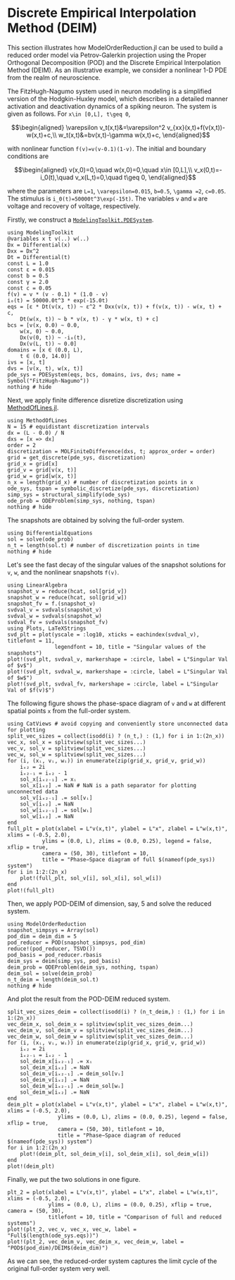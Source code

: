 # Discrete Empirical Interpolation Method (DEIM)

This section illustrates how ModelOrderReduction.jl can be used to build a reduced order 
model via Petrov-Galerkin projection using the Proper Orthogonal Decomposition (POD) and 
the Discrete Empirical Interpolation Method (DEIM). As an illustrative example, we consider 
a nonlinear 1-D PDE from the realm of neuroscience.

The FitzHugh-Nagumo system used in neuron modeling is a simplified version of the 
Hodgkin-Huxley model, which describes in a detailed manner activation and deactivation 
dynamics of a spiking neuron. The system is given as follows. For ``x\in [0,L], t\geq 0``,

```math
\begin{aligned}
\varepsilon v_t(x,t)&=\varepsilon^2 v_{xx}(x,t)+f(v(x,t))-w(x,t)+c,\\
w_t(x,t)&=bv(x,t)-\gamma w(x,t)+c,
\end{aligned}
```

with nonlinear function ``f(v)=v(v-0.1)(1-v)``. The initial and boundary conditions are

```math
\begin{aligned}
v(x,0)=0,\quad w(x,0)=0,\quad x\in [0,L],\\
v_x(0,t)=-i_0(t),\quad v_x(L,t)=0,\quad t\geq 0,
\end{aligned}
```

where the parameters are ``L=1``, ``\varepsilon=0.015``, ``b=0.5``, ``\gamma =2``, 
``c=0.05``. The stimulus is ``i_0(t)=50000t^3\exp(-15t)``. The variables ``v`` and ``w`` 
are voltage and recovery of voltage, respectively.

Firstly, we construct a 
[`ModelingToolkit.PDESystem`](https://mtk.sciml.ai/stable/systems/PDESystem/).

```@example deim_FitzHugh_Nagumo
using ModelingToolkit
@variables x t v(..) w(..)
Dx = Differential(x)
Dxx = Dx^2
Dt = Differential(t)
const L = 1.0
const ε = 0.015
const b = 0.5
const γ = 2.0
const c = 0.05
f(v) = v * (v - 0.1) * (1.0 - v)
i₀(t) = 50000.0t^3 * exp(-15.0t)
eqs = [ε * Dt(v(x, t)) ~ ε^2 * Dxx(v(x, t)) + f(v(x, t)) - w(x, t) + c,
    Dt(w(x, t)) ~ b * v(x, t) - γ * w(x, t) + c]
bcs = [v(x, 0.0) ~ 0.0,
    w(x, 0) ~ 0.0,
    Dx(v(0, t)) ~ -i₀(t),
    Dx(v(L, t)) ~ 0.0]
domains = [x ∈ (0.0, L),
    t ∈ (0.0, 14.0)]
ivs = [x, t]
dvs = [v(x, t), w(x, t)]
pde_sys = PDESystem(eqs, bcs, domains, ivs, dvs; name = Symbol("FitzHugh-Nagumo"))
nothing # hide
```

Next, we apply finite difference disretize discretization using 
[MethodOfLines.jl](https://github.com/SciML/MethodOfLines.jl).

```@example deim_FitzHugh_Nagumo
using MethodOfLines
N = 15 # equidistant discretization intervals
dx = (L - 0.0) / N
dxs = [x => dx]
order = 2
discretization = MOLFiniteDifference(dxs, t; approx_order = order)
grid = get_discrete(pde_sys, discretization)
grid_x = grid[x]
grid_v = grid[v(x, t)]
grid_w = grid[w(x, t)]
n_x = length(grid_x) # number of discretization points in x
ode_sys, tspan = symbolic_discretize(pde_sys, discretization)
simp_sys = structural_simplify(ode_sys)
ode_prob = ODEProblem(simp_sys, nothing, tspan)
nothing # hide
```

The snapshots are obtained by solving the full-order system. 

```@example deim_FitzHugh_Nagumo
using DifferentialEquations
sol = solve(ode_prob)
n_t = length(sol.t) # number of discretization points in time
nothing # hide
```

Let's see the fast decay of the singular values of the snapshot solutions for ``v``, ``w``,
and the nonlinear snapshots ``f(v)``.

```@example deim_FitzHugh_Nagumo
using LinearAlgebra
snapshot_v = reduce(hcat, sol[grid_v])
snapshot_w = reduce(hcat, sol[grid_w])
snapshot_fv = f.(snapshot_v)
svdval_v = svdvals(snapshot_v)
svdval_w = svdvals(snapshot_w)
svdval_fv = svdvals(snapshot_fv)
using Plots, LaTeXStrings
svd_plt = plot(yscale = :log10, xticks = eachindex(svdval_v), titlefont = 11,
               legendfont = 10, title = "Singular values of the snapshots")
plot!(svd_plt, svdval_v, markershape = :circle, label = L"Singular Val of $v$")
plot!(svd_plt, svdval_w, markershape = :circle, label = L"Singular Val of $w$")
plot!(svd_plt, svdval_fv, markershape = :circle, label = L"Singular Val of $f(v)$")
```

The following figure shows the phase-space diagram of ``v`` and ``w`` at different spatial
points ``x`` from the full-order system.

```@example deim_FitzHugh_Nagumo
using CatViews # avoid copying and conveniently store unconnected data for plotting
split_vec_sizes = collect(isodd(i) ? (n_t,) : (1,) for i in 1:(2n_x))
vec_x, sol_x = splitview(split_vec_sizes...)
vec_v, sol_v = splitview(split_vec_sizes...)
vec_w, sol_w = splitview(split_vec_sizes...)
for (i, (xᵢ, vᵢ, wᵢ)) in enumerate(zip(grid_x, grid_v, grid_w))
    iₓ₂ = 2i
    iₓ₂₋₁ = iₓ₂ - 1
    sol_x[iₓ₂₋₁] .= xᵢ
    sol_x[iₓ₂] .= NaN # NaN is a path separator for plotting unconnected data
    sol_v[iₓ₂₋₁] .= sol[vᵢ]
    sol_v[iₓ₂] .= NaN
    sol_w[iₓ₂₋₁] .= sol[wᵢ]
    sol_w[iₓ₂] .= NaN
end
full_plt = plot(xlabel = L"v(x,t)", ylabel = L"x", zlabel = L"w(x,t)", xlims = (-0.5, 2.0),
           ylims = (0.0, L), zlims = (0.0, 0.25), legend = false, xflip = true,
           camera = (50, 30), titlefont = 10,
           title = "Phase−Space diagram of full $(nameof(pde_sys)) system")
for i in 1:2:(2n_x)
    plot!(full_plt, sol_v[i], sol_x[i], sol_w[i])
end
plot!(full_plt)
```

Then, we apply POD-DEIM of dimension, say, 5 and solve the reduced system.

```@example deim_FitzHugh_Nagumo
using ModelOrderReduction
snapshot_simpsys = Array(sol)
pod_dim = deim_dim = 5
pod_reducer = POD(snapshot_simpsys, pod_dim)
reduce!(pod_reducer, TSVD())
pod_basis = pod_reducer.rbasis
deim_sys = deim(simp_sys, pod_basis)
deim_prob = ODEProblem(deim_sys, nothing, tspan)
deim_sol = solve(deim_prob)
n_t_deim = length(deim_sol.t)
nothing # hide
```

And plot the result from the POD-DEIM reduced system.

```@example deim_FitzHugh_Nagumo
split_vec_sizes_deim = collect(isodd(i) ? (n_t_deim,) : (1,) for i in 1:(2n_x))
vec_deim_x, sol_deim_x = splitview(split_vec_sizes_deim...)
vec_deim_v, sol_deim_v = splitview(split_vec_sizes_deim...)
vec_deim_w, sol_deim_w = splitview(split_vec_sizes_deim...)
for (i, (xᵢ, vᵢ, wᵢ)) in enumerate(zip(grid_x, grid_v, grid_w))
    iₓ₂ = 2i
    iₓ₂₋₁ = iₓ₂ - 1
    sol_deim_x[iₓ₂₋₁] .= xᵢ
    sol_deim_x[iₓ₂] .= NaN
    sol_deim_v[iₓ₂₋₁] .= deim_sol[vᵢ]
    sol_deim_v[iₓ₂] .= NaN
    sol_deim_w[iₓ₂₋₁] .= deim_sol[wᵢ]
    sol_deim_w[iₓ₂] .= NaN
end
deim_plt = plot(xlabel = L"v(x,t)", ylabel = L"x", zlabel = L"w(x,t)", xlims = (-0.5, 2.0),
                ylims = (0.0, L), zlims = (0.0, 0.25), legend = false, xflip = true,
                camera = (50, 30), titlefont = 10,
                title = "Phase−Space diagram of reduced $(nameof(pde_sys)) system")
for i in 1:2:(2n_x)
    plot!(deim_plt, sol_deim_v[i], sol_deim_x[i], sol_deim_w[i])
end
plot!(deim_plt)
```

Finally, we put the two solutions in one figure.
```@example deim_FitzHugh_Nagumo
plt_2 = plot(xlabel = L"v(x,t)", ylabel = L"x", zlabel = L"w(x,t)", xlims = (-0.5, 2.0),
             ylims = (0.0, L), zlims = (0.0, 0.25), xflip = true, camera = (50, 30), 
             titlefont = 10, title = "Comparison of full and reduced systems")
plot!(plt_2, vec_v, vec_x, vec_w, label = "Full$(length(ode_sys.eqs))")
plot!(plt_2, vec_deim_v, vec_deim_x, vec_deim_w, label = "POD$(pod_dim)/DEIM$(deim_dim)")
```

As we can see, the reduced-order system captures the limit cycle of the original full-order 
system very well.
